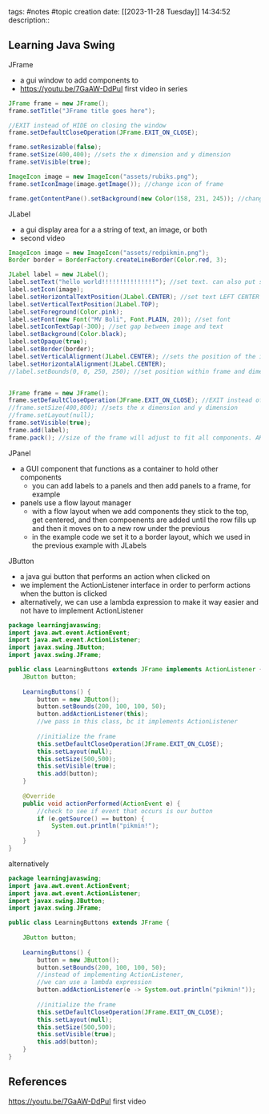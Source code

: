 tags: #notes #topic
creation date: [[2023-11-28 Tuesday]] 14:34:52
description::

## Learning Java Swing

JFrame
- a gui window to add components to
- https://youtu.be/7GaAW-DdPuI first video in series

```Java
JFrame frame = new JFrame();
frame.setTitle("JFrame title goes here");

//EXIT instead of HIDE on closing the window
frame.setDefaultCloseOperation(JFrame.EXIT_ON_CLOSE);

frame.setResizable(false);
frame.setSize(400,400); //sets the x dimension and y dimension
frame.setVisible(true);

ImageIcon image = new ImageIcon("assets/rubiks.png");
frame.setIconImage(image.getImage()); //change icon of frame

frame.getContentPane().setBackground(new Color(158, 231, 245)); //change color of background
```

JLabel
- a gui display area for a a string of text, an image, or both
- second video

```java
ImageIcon image = new ImageIcon("assets/redpikmin.png");
Border border = BorderFactory.createLineBorder(Color.red, 3);

JLabel label = new JLabel();
label.setText("hello world!!!!!!!!!!!!!!!"); //set text. can also put string in constructor on line above
label.setIcon(image);
label.setHorizontalTextPosition(JLabel.CENTER); //set text LEFT CENTER or RIGHT of image
label.setVerticalTextPosition(JLabel.TOP);
label.setForeground(Color.pink);
label.setFont(new Font("MV Boli", Font.PLAIN, 20)); //set font
label.setIconTextGap(-300); //set gap between image and text
label.setBackground(Color.black);
label.setOpaque(true);
label.setBorder(border);
label.setVerticalAlignment(JLabel.CENTER); //sets the position of the icon and text within the label
label.setHorizontalAlignment(JLabel.CENTER);
//label.setBounds(0, 0, 250, 250); //set position within frame and dimensions


JFrame frame = new JFrame();
frame.setDefaultCloseOperation(JFrame.EXIT_ON_CLOSE); //EXIT instead of HIDE on closing the window
//frame.setSize(400,800); //sets the x dimension and y dimension
//frame.setLayout(null);
frame.setVisible(true);
frame.add(label);
frame.pack(); //size of the frame will adjust to fit all components. AKA don't need to do setSize
```

JPanel
- a GUI component that functions as a container to hold other components
	- you can add labels to a panels and then add panels to a frame, for example
- panels use a flow layout manager
	- with a flow layout when we add components they stick to the top, get centered, and then compoenents are added until the row fills up and then it moves on to a new row under the previous
	- in the example code we set it to a border layout, which we used in the previous example with JLabels

JButton
- a java gui button that performs an action when clicked on
- we implement the ActionListener interface in order to perform actions when the button is clicked
- alternatively, we can use a lambda expression to make it way easier and not have to implement ActionListener

```Java
package learningjavaswing;
import java.awt.event.ActionEvent;
import java.awt.event.ActionListener;
import javax.swing.JButton;
import javax.swing.JFrame;

public class LearningButtons extends JFrame implements ActionListener {
	JButton button;
	
	LearningButtons() {
		button = new JButton();
		button.setBounds(200, 100, 100, 50);
		button.addActionListener(this);
		//we pass in this class, bc it implements ActionListener
		
		//initialize the frame
		this.setDefaultCloseOperation(JFrame.EXIT_ON_CLOSE);
		this.setLayout(null);
		this.setSize(500,500);
		this.setVisible(true);
		this.add(button);
	}
	
	@Override
	public void actionPerformed(ActionEvent e) {
		//check to see if event that occurs is our button
		if (e.getSource() == button) {
			System.out.println("pikmin!");
		}
	}
}
```

alternatively
```Java
package learningjavaswing;
import java.awt.event.ActionEvent;
import java.awt.event.ActionListener;
import javax.swing.JButton;
import javax.swing.JFrame;

public class LearningButtons extends JFrame {
	
	JButton button;
	
	LearningButtons() {
		button = new JButton();
		button.setBounds(200, 100, 100, 50);
		//instead of implementing ActionListener,
		//we can use a lambda expression
		button.addActionListener(e -> System.out.println("pikmin!")); 
		
		//initialize the frame
		this.setDefaultCloseOperation(JFrame.EXIT_ON_CLOSE);
		this.setLayout(null);
		this.setSize(500,500);
		this.setVisible(true);
		this.add(button);
	}
}
```







## References
https://youtu.be/7GaAW-DdPuI first video